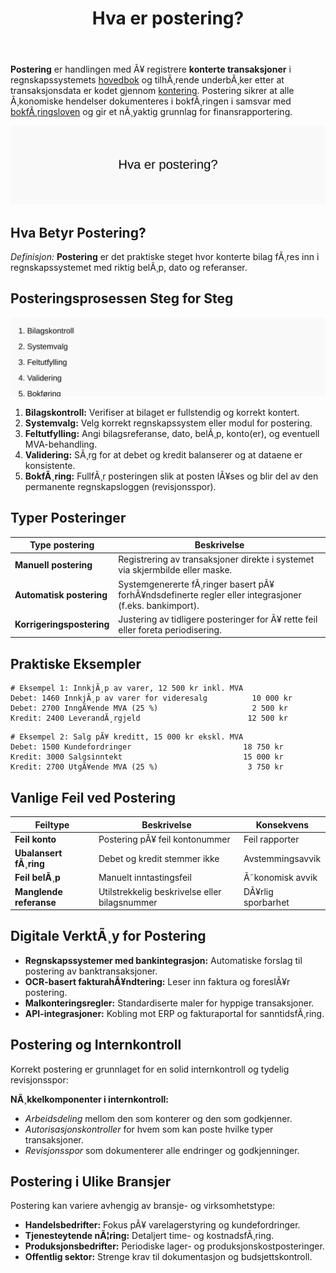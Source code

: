﻿---
title: "Hva er postering?"
meta_title: "Hva er postering?"
meta_description: '**Postering** er handlingen med Ã¥ registrere **konterte transaksjoner** i regnskapssystemets [hovedbok](/blogs/regnskap/hva-er-hovedbok "Hva er Hovedbok? En Gu...'
slug: hva-er-postering
type: blog
layout: pages/single
---

**Postering** er handlingen med Ã¥ registrere **konterte transaksjoner** i regnskapssystemets [hovedbok](/blogs/regnskap/hva-er-hovedbok "Hva er Hovedbok? En Guide til Regnskapets Sentrale Register") og tilhÃ¸rende underbÃ¸ker etter at transaksjonsdata er kodet gjennom [kontering](/blogs/regnskap/hva-er-kontering "Hva er Kontering? En Komplett Guide til Kontokoding i Regnskap"). Postering sikrer at alle Ã¸konomiske hendelser dokumenteres i bokfÃ¸ringen i samsvar med [bokfÃ¸ringsloven](/blogs/regnskap/hva-er-bokforingsloven "Hva er BokfÃ¸ringsloven? Regler og Krav til Norsk BokfÃ¸ring") og gir et nÃ¸yaktig grunnlag for finansrapportering.

![Hva er postering?](hva-er-postering-image.svg)

## Hva Betyr Postering?

*Definisjon:* **Postering** er det praktiske steget hvor konterte bilag fÃ¸res inn i regnskapssystemet med riktig belÃ¸p, dato og referanser.

## Posteringsprosessen Steg for Steg

![Posteringsprosessen Oversikt](postering-prosess.svg)

1. **Bilagskontroll:** Verifiser at bilaget er fullstendig og korrekt kontert.
2. **Systemvalg:** Velg korrekt regnskapssystem eller modul for postering.
3. **Feltutfylling:** Angi bilagsreferanse, dato, belÃ¸p, konto(er), og eventuell MVA-behandling.
4. **Validering:** SÃ¸rg for at debet og kredit balanserer og at dataene er konsistente.
5. **BokfÃ¸ring:** FullfÃ¸r posteringen slik at posten lÃ¥ses og blir del av den permanente regnskapsloggen (revisjonsspor).

## Typer Posteringer

| Type postering          | Beskrivelse                                                                                       |
|--------------------------|---------------------------------------------------------------------------------------------------|
| **Manuell postering**    | Registrering av transaksjoner direkte i systemet via skjermbilde eller maske.                      |
| **Automatisk postering** | Systemgenererte fÃ¸ringer basert pÃ¥ forhÃ¥ndsdefinerte regler eller integrasjoner (f.eks. bankimport). |
| **Korrigeringspostering**| Justering av tidligere posteringer for Ã¥ rette feil eller foreta periodisering.                     |

## Praktiske Eksempler

```text
# Eksempel 1: InnkjÃ¸p av varer, 12 500 kr inkl. MVA
Debet: 1460 InnkjÃ¸p av varer for videresalg          10 000 kr
Debet: 2700 InngÃ¥ende MVA (25 %)                     2 500 kr
Kredit: 2400 LeverandÃ¸rgjeld                        12 500 kr
```

```text
# Eksempel 2: Salg pÃ¥ kreditt, 15 000 kr ekskl. MVA
Debet: 1500 Kundefordringer                         18 750 kr
Kredit: 3000 Salgsinntekt                           15 000 kr
Kredit: 2700 UtgÃ¥ende MVA (25 %)                    3 750 kr
```

## Vanlige Feil ved Postering

| Feiltype               | Beskrivelse                                           | Konsekvens       |
|------------------------|-------------------------------------------------------|------------------|
| **Feil konto**         | Postering pÃ¥ feil kontonummer                         | Feil rapporter   |
| **Ubalansert fÃ¸ring**  | Debet og kredit stemmer ikke                          | Avstemmingsavvik |
| **Feil belÃ¸p**         | Manuelt inntastingsfeil                               | Ã˜konomisk avvik  |
| **Manglende referanse**| Utilstrekkelig beskrivelse eller bilagsnummer          | DÃ¥rlig sporbarhet|

## Digitale VerktÃ¸y for Postering

* **Regnskapssystemer med bankintegrasjon:** Automatiske forslag til postering av banktransaksjoner.
* **OCR-basert fakturahÃ¥ndtering:** Leser inn faktura og foreslÃ¥r postering.
* **Malkonteringsregler:** Standardiserte maler for hyppige transaksjoner.
* **API-integrasjoner:** Kobling mot ERP og fakturaportal for sanntidsfÃ¸ring.

## Postering og Internkontroll

Korrekt postering er grunnlaget for en solid internkontroll og tydelig revisjonsspor:

**NÃ¸kkelkomponenter i internkontroll:**

* *Arbeidsdeling* mellom den som konterer og den som godkjenner.
* *Autorisasjonskontroller* for hvem som kan poste hvilke typer transaksjoner.
* *Revisjonsspor* som dokumenterer alle endringer og godkjenninger.

## Postering i Ulike Bransjer

Postering kan variere avhengig av bransje- og virksomhetstype:

* **Handelsbedrifter:** Fokus pÃ¥ varelagerstyring og kundefordringer.
* **Tjenesteytende nÃ¦ring:** Detaljert time- og kostnadsfÃ¸ring.
* **Produksjonsbedrifter:** Periodiske lager- og produksjonskostposteringer.
* **Offentlig sektor:** Strenge krav til dokumentasjon og budsjettskontroll.
